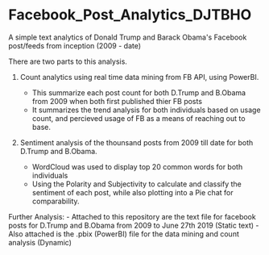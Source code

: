 # Facebook_Post_Analytics_DJTBHO
A simple text analytics of Donald Trump and Barack Obama's Facebook post/feeds from inception (2009 - date)

There are two parts to this analysis.
 1. Count analytics using real time data mining from FB API, using PowerBI.
    - This summarize each post count for both D.Trump and B.Obama from 2009 when both first published thier FB posts
    - It summarizes the trend analysis for both individuals based on usage count, and percieved usage of FB as a means of reaching out to base.
 
 2. Sentiment analysis of the thounsand posts from 2009 till date for both D.Trump and B.Obama.
    - WordCloud was used to display top 20 common words for both individuals
    - Using the Polarity and Subjectivity to calculate and classify the sentiment of each post, while also plotting into a Pie chat for comparability.
  
  
 Further Analysis:
    -  Attached to this repository are the text file for facebook posts for D.Trump and B.Obama from 2009 to June 27th 2019 (Static text)
    -  Also attached is the .pbix (PowerBI) file for the data mining and count analysis (Dynamic)
